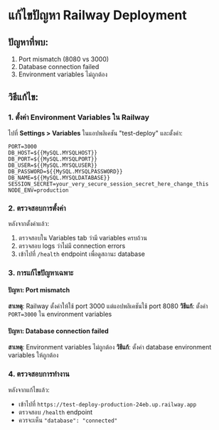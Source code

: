# แก้ไขปัญหา Railway Deployment

## ปัญหาที่พบ:
1. Port mismatch (8080 vs 3000)
2. Database connection failed
3. Environment variables ไม่ถูกต้อง

## วิธีแก้ไข:

### 1. ตั้งค่า Environment Variables ใน Railway

ไปที่ **Settings > Variables** ในแอปพลิเคชัน "test-deploy" และตั้งค่า:

```
PORT=3000
DB_HOST=${{MySQL.MYSQLHOST}}
DB_PORT=${{MySQL.MYSQLPORT}}
DB_USER=${{MySQL.MYSQLUSER}}
DB_PASSWORD=${{MySQL.MYSQLPASSWORD}}
DB_NAME=${{MySQL.MYSQLDATABASE}}
SESSION_SECRET=your_very_secure_session_secret_here_change_this
NODE_ENV=production
```

### 2. ตรวจสอบการตั้งค่า

หลังจากตั้งค่าแล้ว:
1. ตรวจสอบใน Variables tab ว่ามี variables ครบถ้วน
2. ตรวจสอบ logs ว่าไม่มี connection errors
3. เข้าไปที่ `/health` endpoint เพื่อดูสถานะ database

### 3. การแก้ไขปัญหาเฉพาะ

#### ปัญหา: Port mismatch
**สาเหตุ**: Railway ตั้งค่าให้ใช้ port 3000 แต่แอปพลิเคชันใช้ port 8080
**วิธีแก้**: ตั้งค่า `PORT=3000` ใน environment variables

#### ปัญหา: Database connection failed
**สาเหตุ**: Environment variables ไม่ถูกต้อง
**วิธีแก้**: ตั้งค่า database environment variables ให้ถูกต้อง

### 4. ตรวจสอบการทำงาน

หลังจากแก้ไขแล้ว:
- เข้าไปที่ `https://test-deploy-production-24eb.up.railway.app`
- ตรวจสอบ `/health` endpoint
- ควรจะเห็น `"database": "connected"`

